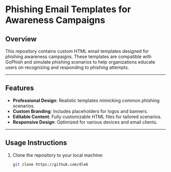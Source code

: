 # **Phishing Email Templates for Awareness Campaigns**

## **Overview**
This repository contains custom HTML email templates designed for phishing awareness campaigns. These templates are compatible with GoPhish and simulate phishing scenarios to help organizations educate users on recognizing and responding to phishing attempts.

---

## **Features**
- **Professional Design**: Realistic templates mimicking common phishing scenarios.
- **Custom Branding**: Includes placeholders for logos and banners.
- **Editable Content**: Fully customizable HTML files for tailored scenarios.
- **Responsive Design**: Optimized for various devices and email clients.

---

## **Usage Instructions**
1. Clone the repository to your local machine:
   ```bash
   git clone https://github.com/dle6

